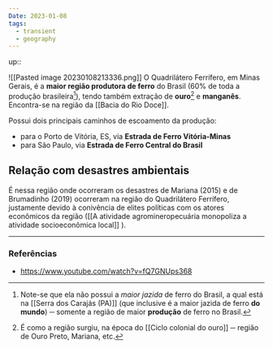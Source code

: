 ```yaml
---
Date: 2023-01-08
tags:
  - transient
  - geography
---
```

up:: 

![[Pasted image 20230108213336.png]]
O Quadrilátero Ferrífero, em Minas Gerais, é a **maior região produtora de ferro** do Brasil (60% de toda a produção brasileira[^2]), tendo também extração de **ouro**[^1] e **manganês**. Encontra-se na região da [[Bacia do Rio Doce]].

Possui dois principais caminhos de escoamento da produção:
* para o Porto de Vitória, ES, via **Estrada de Ferro Vitória-Minas**
* para São Paulo, via **Estrada de Ferro Central do Brasil**

## Relação com desastres ambientais
É nessa região onde ocorreram os desastres de Mariana (2015) e de Brumadinho (2019) ocorreram na região do Quadrilátero Ferrífero, justamente devido à conivência de elites políticas com os atores econômicos da região ([[A atividade agromineropecuária monopoliza a atividade socioeconômica local]] ).


---
### Referências
- https://www.youtube.com/watch?v=fQ7GNUps368

[^1]: É como a região surgiu, na época do [[Ciclo colonial do ouro]] ─ região de Ouro Preto, Mariana, etc.
[^2]: Note-se que ela não possui a *maior jazida* de ferro do Brasil, a qual está na [[Serra dos Carajás (PA)]] (que inclusive é a maior jazida de ferro **do mundo**) ─ somente a região de maior **produção** de ferro no Brasil.